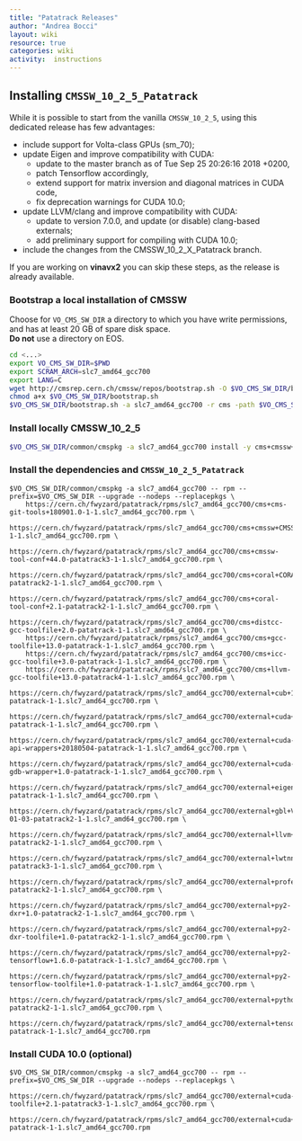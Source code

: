 ```yaml
---
title: "Patatrack Releases"
author: "Andrea Bocci"
layout: wiki
resource: true
categories: wiki
activity:  instructions
---
```


## Installing `CMSSW_10_2_5_Patatrack`
While it is possible to start from the vanilla `CMSSW_10_2_5`, using this dedicated release has few advantages:
  - include support for Volta-class GPUs (sm_70);
  - update Eigen and improve compatibility with CUDA:
    - update to the master branch as of Tue Sep 25 20:26:16 2018 +0200,
    - patch Tensorflow accordingly,
    - extend support for matrix inversion and diagonal matrices in CUDA code,
    - fix deprecation warnings for CUDA 10.0;
  - update LLVM/clang and improve compatibility with CUDA:
    - update to version 7.0.0, and update (or disable) clang-based externals;
    - add preliminary support for compiling with CUDA 10.0;
  - include the changes from the CMSSW_10_2_X_Patatrack branch.

If you are working on **vinavx2** you can skip these steps, as the release is already available.

### Bootstrap a local installation of CMSSW
Choose for `VO_CMS_SW_DIR` a directory to which you have write permissions, and has at least 20 GB of spare disk space.  
**Do not** use a directory on EOS.

```bash
cd <...>
export VO_CMS_SW_DIR=$PWD
export SCRAM_ARCH=slc7_amd64_gcc700
export LANG=C
wget http://cmsrep.cern.ch/cmssw/repos/bootstrap.sh -O $VO_CMS_SW_DIR/bootstrap.sh
chmod a+x $VO_CMS_SW_DIR/bootstrap.sh
$VO_CMS_SW_DIR/bootstrap.sh -a slc7_amd64_gcc700 -r cms -path $VO_CMS_SW_DIR setup
```

### Install locally CMSSW_10_2_5
```bash
$VO_CMS_SW_DIR/common/cmspkg -a slc7_amd64_gcc700 install -y cms+cmssw+CMSSW_10_2_5
```

### Install the dependencies and `CMSSW_10_2_5_Patatrack`
```
$VO_CMS_SW_DIR/common/cmspkg -a slc7_amd64_gcc700 -- rpm --prefix=$VO_CMS_SW_DIR --upgrade --nodeps --replacepkgs \
    https://cern.ch/fwyzard/patatrack/rpms/slc7_amd64_gcc700/cms+cms-git-tools+180901.0-1-1.slc7_amd64_gcc700.rpm \
    https://cern.ch/fwyzard/patatrack/rpms/slc7_amd64_gcc700/cms+cmssw+CMSSW_10_2_5_Patatrack-1-1.slc7_amd64_gcc700.rpm \
    https://cern.ch/fwyzard/patatrack/rpms/slc7_amd64_gcc700/cms+cmssw-tool-conf+44.0-patatrack3-1-1.slc7_amd64_gcc700.rpm \
    https://cern.ch/fwyzard/patatrack/rpms/slc7_amd64_gcc700/cms+coral+CORAL_2_3_21-patatrack2-1-1.slc7_amd64_gcc700.rpm \
    https://cern.ch/fwyzard/patatrack/rpms/slc7_amd64_gcc700/cms+coral-tool-conf+2.1-patatrack2-1-1.slc7_amd64_gcc700.rpm \
    https://cern.ch/fwyzard/patatrack/rpms/slc7_amd64_gcc700/cms+distcc-gcc-toolfile+2.0-patatrack-1-1.slc7_amd64_gcc700.rpm \
    https://cern.ch/fwyzard/patatrack/rpms/slc7_amd64_gcc700/cms+gcc-toolfile+13.0-patatrack-1-1.slc7_amd64_gcc700.rpm \
    https://cern.ch/fwyzard/patatrack/rpms/slc7_amd64_gcc700/cms+icc-gcc-toolfile+3.0-patatrack-1-1.slc7_amd64_gcc700.rpm \
    https://cern.ch/fwyzard/patatrack/rpms/slc7_amd64_gcc700/cms+llvm-gcc-toolfile+13.0-patatrack4-1-1.slc7_amd64_gcc700.rpm \
    https://cern.ch/fwyzard/patatrack/rpms/slc7_amd64_gcc700/external+cub+1.8.0-patatrack-1-1.slc7_amd64_gcc700.rpm \
    https://cern.ch/fwyzard/patatrack/rpms/slc7_amd64_gcc700/external+cuda+9.2.148-patatrack-1-1.slc7_amd64_gcc700.rpm \
    https://cern.ch/fwyzard/patatrack/rpms/slc7_amd64_gcc700/external+cuda-api-wrappers+20180504-patatrack-1-1.slc7_amd64_gcc700.rpm \
    https://cern.ch/fwyzard/patatrack/rpms/slc7_amd64_gcc700/external+cuda-gdb-wrapper+1.0-patatrack-1-1.slc7_amd64_gcc700.rpm \
    https://cern.ch/fwyzard/patatrack/rpms/slc7_amd64_gcc700/external+eigen+1f44b667dd9aeeb153284b15fc7fe159d2c09329-patatrack-1-1.slc7_amd64_gcc700.rpm \
    https://cern.ch/fwyzard/patatrack/rpms/slc7_amd64_gcc700/external+gbl+V02-01-03-patatrack2-1-1.slc7_amd64_gcc700.rpm \
    https://cern.ch/fwyzard/patatrack/rpms/slc7_amd64_gcc700/external+llvm+7.0.0-patatrack2-1-1.slc7_amd64_gcc700.rpm \
    https://cern.ch/fwyzard/patatrack/rpms/slc7_amd64_gcc700/external+lwtnn+2.4-patatrack3-1-1.slc7_amd64_gcc700.rpm \
    https://cern.ch/fwyzard/patatrack/rpms/slc7_amd64_gcc700/external+professor2+2.2.1-patatrack2-1-1.slc7_amd64_gcc700.rpm \
    https://cern.ch/fwyzard/patatrack/rpms/slc7_amd64_gcc700/external+py2-dxr+1.0-patatrack2-1-1.slc7_amd64_gcc700.rpm \
    https://cern.ch/fwyzard/patatrack/rpms/slc7_amd64_gcc700/external+py2-dxr-toolfile+1.0-patatrack2-1-1.slc7_amd64_gcc700.rpm \
    https://cern.ch/fwyzard/patatrack/rpms/slc7_amd64_gcc700/external+py2-tensorflow+1.6.0-patatrack-1-1.slc7_amd64_gcc700.rpm \
    https://cern.ch/fwyzard/patatrack/rpms/slc7_amd64_gcc700/external+py2-tensorflow-toolfile+1.0-patatrack-1-1.slc7_amd64_gcc700.rpm \
    https://cern.ch/fwyzard/patatrack/rpms/slc7_amd64_gcc700/external+python_tools+1.0-patatrack2-1-1.slc7_amd64_gcc700.rpm \
    https://cern.ch/fwyzard/patatrack/rpms/slc7_amd64_gcc700/external+tensorflow+1.6.0-patatrack-1-1.slc7_amd64_gcc700.rpm
```

### Install CUDA 10.0 (optional)
```
$VO_CMS_SW_DIR/common/cmspkg -a slc7_amd64_gcc700 -- rpm --prefix=$VO_CMS_SW_DIR --upgrade --nodeps --replacepkgs \
    https://cern.ch/fwyzard/patatrack/rpms/slc7_amd64_gcc700/external+cuda-toolfile+2.1-patatrack3-1-1.slc7_amd64_gcc700.rpm \
    https://cern.ch/fwyzard/patatrack/rpms/slc7_amd64_gcc700/external+cuda+10.0.130-patatrack-1-1.slc7_amd64_gcc700.rpm
```

